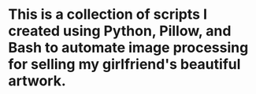 # This is a collection of scripts I created using Python, Pillow, and Bash to automate image processing for selling my girlfriend's beautiful artwork.
